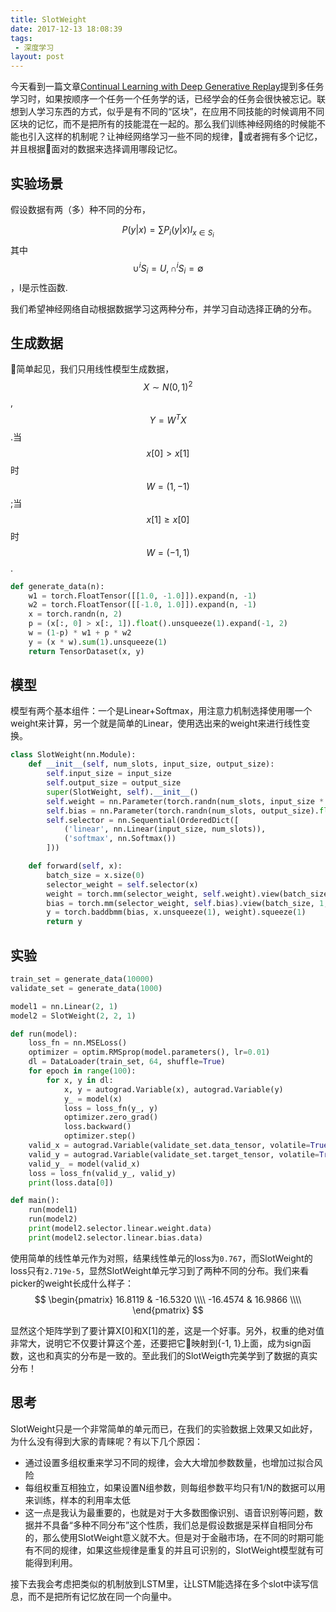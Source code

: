```yaml
---
title: SlotWeight
date: 2017-12-13 18:08:39
tags:
 - 深度学习
layout: post
---
```


今天看到一篇文章[Continual Learning with Deep Generative Replay](https://arxiv.org/abs/1705.08690)提到多任务学习时，如果按顺序一个任务一个任务学的话，已经学会的任务会很快被忘记。联想到人学习东西的方式，似乎是有不同的“区块”，在应用不同技能的时候调用不同区块的记忆，而不是把所有的技能混在一起的。那么我们训练神经网络的时候能不能也引入这样的机制呢？让神经网络学习一些不同的规律，或者拥有多个记忆，并且根据面对的数据来选择调用哪段记忆。

<!-- more -->

## 实验场景
假设数据有两（多）种不同的分布，

$$ P(y|x) = \sum P_i(y|x)I_{x\in S_i} $$
其中$$\cup^iS_i=U, \cap^iS_i=\emptyset$$，I是示性函数.

我们希望神经网络自动根据数据学习这两种分布，并学习自动选择正确的分布。

## 生成数据
简单起见，我们只用线性模型生成数据，$$X \sim N(0, 1)^2$$, $$Y=W^TX$$.当$$x[0] > x[1]$$时$$W=(1, -1)$$;当$$x[1] \ge x[0]$$时$$W=(-1, 1)$$.

```python
def generate_data(n):
    w1 = torch.FloatTensor([[1.0, -1.0]]).expand(n, -1)
    w2 = torch.FloatTensor([[-1.0, 1.0]]).expand(n, -1)
    x = torch.randn(n, 2)
    p = (x[:, 0] > x[:, 1]).float().unsqueeze(1).expand(-1, 2)
    w = (1-p) * w1 + p * w2
    y = (x * w).sum(1).unsqueeze(1)
    return TensorDataset(x, y)
```

## 模型

模型有两个基本组件：一个是Linear+Softmax，用注意力机制选择使用哪一个weight来计算，另一个就是简单的Linear，使用选出来的weight来进行线性变换。

```python
class SlotWeight(nn.Module):
	def __init__(self, num_slots, input_size, output_size):
		self.input_size = input_size
		self.output_size = output_size
		super(SlotWeight, self).__init__()
		self.weight = nn.Parameter(torch.randn(num_slots, input_size * output_size).float())
		self.bias = nn.Parameter(torch.randn(num_slots, output_size).float())
		self.selector = nn.Sequential(OrderedDict([
			('linear', nn.Linear(input_size, num_slots)), 
			('softmax', nn.Softmax())
		]))

	def forward(self, x):
		batch_size = x.size(0)
		selector_weight = self.selector(x)
		weight = torch.mm(selector_weight, self.weight).view(batch_size, self.input_size, self.output_size)
		bias = torch.mm(selector_weight, self.bias).view(batch_size, 1, self.output_size)
		y = torch.baddbmm(bias, x.unsqueeze(1), weight).squeeze(1)
		return y
```

## 实验

```python
train_set = generate_data(10000)
validate_set = generate_data(1000)

model1 = nn.Linear(2, 1)
model2 = SlotWeight(2, 2, 1)

def run(model):
    loss_fn = nn.MSELoss()
    optimizer = optim.RMSprop(model.parameters(), lr=0.01)
    dl = DataLoader(train_set, 64, shuffle=True)
    for epoch in range(100):
        for x, y in dl:
            x, y = autograd.Variable(x), autograd.Variable(y)
            y_ = model(x)
            loss = loss_fn(y_, y)
            optimizer.zero_grad()
            loss.backward()
            optimizer.step()
    valid_x = autograd.Variable(validate_set.data_tensor, volatile=True)
    valid_y = autograd.Variable(validate_set.target_tensor, volatile=True)
    valid_y_ = model(valid_x)
    loss = loss_fn(valid_y_, valid_y)
    print(loss.data[0])

def main():
    run(model1)
    run(model2)
    print(model2.selector.linear.weight.data)
    print(model2.selector.linear.bias.data)

```
使用简单的线性单元作为对照，结果线性单元的loss为`0.767`，而SlotWeight的loss只有`2.719e-5`，显然SlotWeight单元学习到了两种不同的分布。我们来看picker的weight长成什么样子：
$$
\begin{pmatrix}
16.8119 & -16.5320 \\\\
-16.4574 & 16.9866 \\\\
\end{pmatrix}
$$

显然这个矩阵学到了要计算X[0]和X[1]的差，这是一个好事。另外，权重的绝对值非常大，说明它不仅要计算这个差，还要把它映射到{-1, 1}上面，成为sign函数，这也和真实的分布是一致的。至此我们的SlotWeigth完美学到了数据的真实分布！

## 思考
SlotWeight只是一个非常简单的单元而已，在我们的实验数据上效果又如此好，为什么没有得到大家的青睐呢？有以下几个原因：

- 通过设置多组权重来学习不同的规律，会大大增加参数数量，也增加过拟合风险
- 每组权重互相独立，如果设置N组参数，则每组参数平均只有1/N的数据可以用来训练，样本的利用率太低
- 这一点是我认为最重要的，也就是对于大多数图像识别、语音识别等问题，数据并不具备“多种不同分布”这个性质，我们总是假设数据是采样自相同分布的，那么使用SlotWeight意义就不大。但是对于金融市场，在不同的时期可能有不同的规律，如果这些规律是重复的并且可识别的，SlotWeight模型就有可能得到利用。

接下去我会考虑把类似的机制放到LSTM里，让LSTM能选择在多个slot中读写信息，而不是把所有记忆放在同一个向量中。